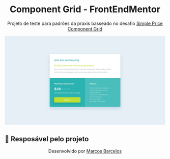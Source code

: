 <h1 align="center">
    Component Grid - FrontEndMentor
</h1>
<p align="center">
    Projeto de teste para padrões da praxis basseado no desafio <a href="https://www.frontendmentor.io/challenges/single-price-grid-component-5ce41129d0ff452fec5abbbc" target="_blank">Simple Price Component Grid</a>
</p>

<img src="assets/design/desktop-design.jpg">

## 🎨 Resposável pelo projeto
<p align="center">
    Desenvolvido por <a href="https://github.com/marcosbarcelos" target="_blank">Marcos Barcelos</a>
</p>